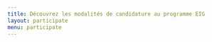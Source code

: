```yaml
---
title: Découvrez les modalités de candidature au programme EIG
layout: participate
menu: participate
---
```

